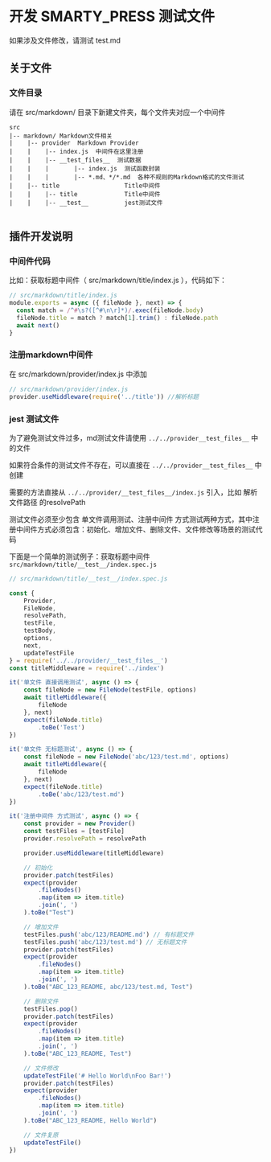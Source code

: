 # 开发 SMARTY_PRESS 测试文件

如果涉及文件修改，请测试 test.md

## 关于文件

### 文件目录

请在 src/markdown/ 目录下新建文件夹，每个文件夹对应一个中间件

```
src
|-- markdown/ Markdown文件相关
|    |-- provider  Markdown Provider
|    |    |-- index.js  中间件在这里注册
|    |    |-- __test_files__  测试数据
|    |    |       |-- index.js  测试函数封装
|    |    |       |-- *.md、*/*.md  各种不规则的Markdown格式的文件测试
|    |-- title                  Title中间件
|    |    |-- title             Title中间件
|    |    |-- __test__          jest测试文件
  
```



## 插件开发说明

### 中间件代码

比如：获取标题中间件（ src/markdown/title/index.js ），代码如下：

```javascript
// src/markdown/title/index.js
module.exports = async ({ fileNode }, next) => {
  const match = /^#\s?([^#\n\r]*)/.exec(fileNode.body)
  fileNode.title = match ? match[1].trim() : fileNode.path
  await next()
}
```

### 注册markdown中间件

在 src/markdown/provider/index.js 中添加

```javascript
// src/markdown/provider/index.js
provider.useMiddleware(require('../title')) //解析标题
```

### jest 测试文件

为了避免测试文件过多，md测试文件请使用 `../../provider__test_files__` 中的文件

如果符合条件的测试文件不存在，可以直接在 `../../provider__test_files__` 中创建

需要的方法直接从 `../../provider/__test_files__/index.js` 引入，比如 解析 文件路径 的resolvePath

测试文件必须至少包含 单文件调用测试、注册中间件 方式测试两种方式，其中注册中间件方式必须包含：初始化、增加文件、删除文件、文件修改等场景的测试代码

下面是一个简单的测试例子：获取标题中间件 `src/markdown/title/__test__/index.spec.js`

```javascript
// src/markdown/title/__test__/index.spec.js

const {
    Provider,
    FileNode,
    resolvePath,
    testFile,
    testBody,
    options,
    next,
    updateTestFile
} = require('../../provider/__test_files__')
const titleMiddleware = require('../index')

it('单文件 直接调用测试', async () => {
    const fileNode = new FileNode(testFile, options)
    await titleMiddleware({
        fileNode
    }, next)
    expect(fileNode.title)
        .toBe('Test')
})

it('单文件 无标题测试', async () => {
    const fileNode = new FileNode('abc/123/test.md', options)
    await titleMiddleware({
        fileNode
    }, next)
    expect(fileNode.title)
        .toBe('abc/123/test.md')
})

it('注册中间件 方式测试', async () => {
    const provider = new Provider()
    const testFiles = [testFile]
    provider.resolvePath = resolvePath

    provider.useMiddleware(titleMiddleware)

    // 初始化
    provider.patch(testFiles)
    expect(provider
        .fileNodes()
        .map(item => item.title)
        .join(', ')
    ).toBe("Test")

    // 增加文件
    testFiles.push('abc/123/README.md') // 有标题文件
    testFiles.push('abc/123/test.md') // 无标题文件
    provider.patch(testFiles)
    expect(provider
        .fileNodes()
        .map(item => item.title)
        .join(', ')
    ).toBe("ABC_123_README, abc/123/test.md, Test")

    // 删除文件
    testFiles.pop()
    provider.patch(testFiles)
    expect(provider
        .fileNodes()
        .map(item => item.title)
        .join(', ')
    ).toBe("ABC_123_README, Test")

    // 文件修改
    updateTestFile('# Hello World\nFoo Bar!')
    provider.patch(testFiles)
    expect(provider
        .fileNodes()
        .map(item => item.title)
        .join(', ')
    ).toBe("ABC_123_README, Hello World")

    // 文件复原
    updateTestFile()
})

```

